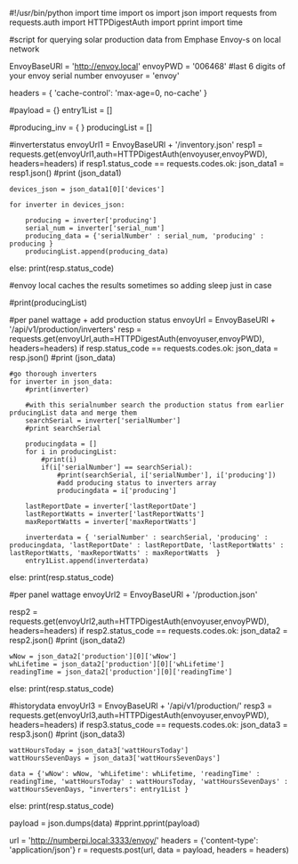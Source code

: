 #!/usr/bin/python
import time
import os
import json
import requests
from requests.auth import HTTPDigestAuth
import pprint
import time

#script for querying solar production data from Emphase Envoy-s on local network

EnvoyBaseURl = 'http://envoy.local'
envoyPWD = '006468' #last 6 digits of your envoy serial number
envoyuser = 'envoy'

headers = {
    'cache-control': 'max-age=0, no-cache'
}

#payload = {}
entry1List = []

#producing_inv = { }
producingList = []

#inverterstatus
envoyUrl1 = EnvoyBaseURl + '/inventory.json'
resp1 = requests.get(envoyUrl1,auth=HTTPDigestAuth(envoyuser,envoyPWD), headers=headers)
if resp1.status_code == requests.codes.ok:
	json_data1 = resp1.json()
	#print (json_data1)

  	devices_json = json_data1[0]['devices']
	
	for inverter in devices_json:

		producing = inverter['producing']
		serial_num = inverter['serial_num']
		producing_data = {'serialNumber' : serial_num, 'producing' : producing }
		producingList.append(producing_data)


else:
	print(resp.status_code)

#envoy local caches the results sometimes so adding sleep just in case

#print(producingList)

#per panel wattage + add production status
envoyUrl = EnvoyBaseURl + '/api/v1/production/inverters'
resp = requests.get(envoyUrl,auth=HTTPDigestAuth(envoyuser,envoyPWD), headers=headers)
if resp.status_code == requests.codes.ok:
	json_data = resp.json()
	#print (json_data)

	#go thorough inverters
	for inverter in json_data:
		#print(inverter)

		#with this serialnumber search the production status from earlier prducingList data and merge them
		searchSerial = inverter['serialNumber']
		#print searchSerial

		producingdata = []
		for i in producingList:
			#print(i)
			if(i['serialNumber'] == searchSerial):
				#print(searchSerial, i['serialNumber'], i['producing'])
				#add producing status to inverters array
				producingdata = i['producing'] 

		lastReportDate = inverter['lastReportDate']
		lastReportWatts = inverter['lastReportWatts']
		maxReportWatts = inverter['maxReportWatts']
		
		inverterdata = { 'serialNumber' : searchSerial, 'producing' : producingdata, 'lastReportDate' : lastReportDate, 'lastReportWatts' : lastReportWatts, 'maxReportWatts' : maxReportWatts  }
		entry1List.append(inverterdata)

else:
	print(resp.status_code)

#per panel wattage
envoyUrl2 = EnvoyBaseURl + '/production.json'

resp2 = requests.get(envoyUrl2,auth=HTTPDigestAuth(envoyuser,envoyPWD), headers=headers)
if resp2.status_code == requests.codes.ok:
	json_data2 = resp2.json()
	#print (json_data2)
	
	wNow = json_data2['production'][0]['wNow']
	whLifetime = json_data2['production'][0]['whLifetime']
	readingTime = json_data2['production'][0]['readingTime']

else:
	print(resp.status_code)

#historydata
envoyUrl3 = EnvoyBaseURl + '/api/v1/production/'
resp3 = requests.get(envoyUrl3,auth=HTTPDigestAuth(envoyuser,envoyPWD), headers=headers)
if resp3.status_code == requests.codes.ok:
	json_data3 = resp3.json()
	#print (json_data3)
	
	wattHoursToday = json_data3['wattHoursToday']
	wattHoursSevenDays = json_data3['wattHoursSevenDays']

	data = {'wNow': wNow, 'whLifetime': whLifetime, 'readingTime' : readingTime, 'wattHoursToday' : wattHoursToday, 'wattHoursSevenDays' : wattHoursSevenDays, "inverters": entry1List }	

else:
	print(resp.status_code)


payload = json.dumps(data)
#pprint.pprint(payload)


url = 'http://numberpi.local:3333/envoy/'
headers = {'content-type': 'application/json'}
r = requests.post(url, data = payload, headers = headers)
